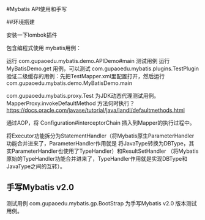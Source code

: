 #Mybatis API使用和手写

##环境搭建

安装一下lombok插件

包含编程式使用 mybatis用例：

运行 com.gupaoedu.mybatis.demo.APIDemo#main 测试用例
运行 MyBatisDemo.get 用例，可以测试 com.gupaoedu.mybatis.plugins.TestPlugin
验证二级缓存的用例：先把TestMapper.xml里<cache>配置打开，然后运行 com.gupaoedu.mybatis.demo.MyBatisDemo.main

com.gupaoedu.mybatis.proxy.Test 为JDK动态代理测试用例。
MapperProxy.invokeDefaultMethod 方法何时执行？ https://docs.oracle.com/javase/tutorial/java/IandI/defaultmethods.html

通过AOP，将 Configuration#interceptorChain 插入到Mapper的执行过程中。

将Executor功能拆分为StatementHandler（将Mybatis原生ParameterHandler功能合并进来了，ParameterHandler作用就是
将JavaType转换为DBType，其实ParameterHandler也使用了TypeHandler）和ResultSetHandler
（将Mybatis原始的TypeHandler功能合并进来了，TypeHandler作用就是实现DBType和JavaType之间的互转）。

## 手写Mybatis v2.0

测试用例 com.gupaoedu.mybatis.gp.BootStrap 为手写Mybatis v2.0 版本测试用例。

